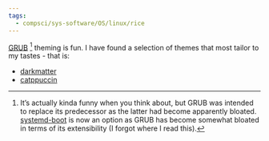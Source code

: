 ```yaml
---
tags:
  - compsci/sys-software/OS/linux/rice
---
```

[GRUB](https://www.gnu.org/software/grub/) [^1] theming is fun. I have found a selection of themes that most tailor to my tastes - that is:
- [darkmatter](https://github.com/VandalByte/darkmatter-grub2-theme)
- [catppuccin](https://github.com/VandalByte/darkmatter-grub2-theme)

[^1]: It’s actually kinda funny when you think about, but GRUB was intended to replace its predecessor as the latter had become apparently bloated. [systemd-boot](https://www.freedesktop.org/wiki/Software/systemd/systemd-boot/) is now an option as GRUB has become somewhat bloated in terms of its extensibility (I forgot where I read this).
